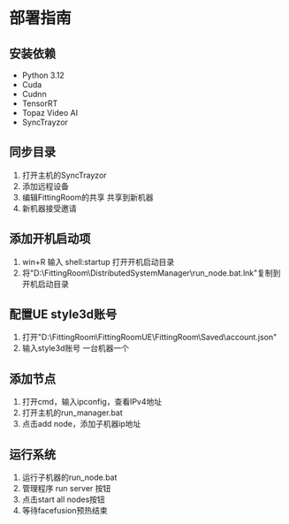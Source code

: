 # 部署指南

## 安装依赖

- Python 3.12
- Cuda
- Cudnn
- TensorRT
- Topaz Video AI
- SyncTrayzor



## 同步目录

1. 打开主机的SyncTrayzor
2. 添加远程设备
3. 编辑FittingRoom的共享 共享到新机器
4. 新机器接受邀请



## 添加开机启动项

1. win+R 输入 shell:startup 打开开机启动目录
2. 将"D:\FittingRoom\DistributedSystemManager\run_node.bat.lnk"复制到开机启动目录



## 配置UE style3d账号

1. 打开"D:\FittingRoom\FittingRoomUE\FittingRoom\Saved\account.json"
2. 输入style3d账号 一台机器一个



## 添加节点

1. 打开cmd，输入ipconfig，查看IPv4地址
2. 打开主机的run_manager.bat
3. 点击add node，添加子机器ip地址



## 运行系统

1. 运行子机器的run_node.bat
2. 管理程序 run server 按钮
3. 点击start all nodes按钮
4. 等待facefusion预热结束









